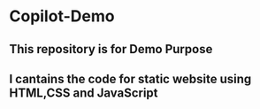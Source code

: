 # Copilot-Demo
## This repository is for Demo Purpose
## I cantains the code for static website using HTML,CSS and JavaScript
